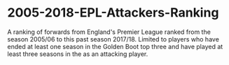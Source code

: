 # 2005-2018-EPL-Attackers-Ranking
A ranking of forwards from England's Premier League ranked from the season 2005/06 to this past season 2017/18. Limited to players who have ended at least one season in the Golden Boot top three and have played at least three seasons in the as an attacking player. 
